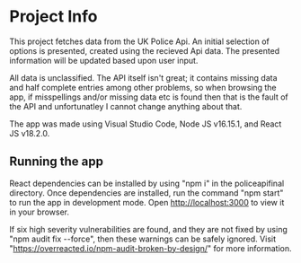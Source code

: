 # Project Info

This project fetches data from the UK Police Api. 
An initial selection of options is presented, created using the recieved Api data. 
The presented information will be updated based upon user input.

All data is unclassified. The API itself isn't great; it contains missing data and half complete entries among other problems,
so when browsing the app, if misspellings and/or missing data etc is found then that is the fault of the API and unfortunatley I 
cannot change anything about that. 

The app was made using Visual Studio Code, Node JS v16.15.1, and React JS v18.2.0.

## Running the app

React dependencies can be installed by using "npm i" in the policeapifinal directory. 
Once dependencies are installed, run the command "npm start" to run the app in development mode. 
Open [http://localhost:3000](http://localhost:3000) to view it in your browser.

If six high severity vulnerabilities are found, and they are not fixed by using "npm audit fix --force", then 
these warnings can be safely ignored. Visit "https://overreacted.io/npm-audit-broken-by-design/" for more information.